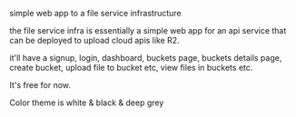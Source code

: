 simple web app to a file service infrastructure

the file service infra is essentially a simple web app for an api service that can be deployed to upload cloud apis like R2.


it'll have a signup, login, dashboard, buckets page, buckets details page, create bucket, upload file to bucket etc, view files in buckets etc.

It's free for now.

Color theme is white & black & deep grey

